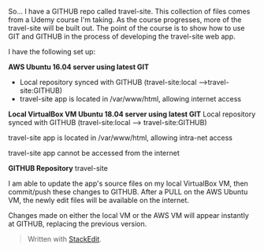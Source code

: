 So...
I have a GITHUB repo called travel-site. This collection of files comes from a Udemy course I'm taking. As the course progresses, more of the travel-site will be built out. The point of the course is to show how to use GIT and GITHUB in the process of developing the travel-site web app.

I have the following set up:

**AWS Ubuntu 16.04 server using latest GIT**

 - Local repository synced with GITHUB (travel-site:local -->travel-site:GITHUB) 
 - travel-site app is located in /var/www/html, allowing internet access

**Local VirtualBox VM Ubuntu 18.04 server using latest GIT**
Local repository synced with GITHUB (travel-site:local --> travel-site:GITHUB)

travel-site app is located in /var/www/html, allowing intra-net access

travel-site app cannot be accessed from the internet

**GITHUB Repository**
travel-site
	
 I am able to update the app's source files on my local VirtualBox VM, then commit/push these changes to GITHUB. After a PULL on the AWS Ubuntu VM, the newly edit files will be available on the internet.

Changes made on either the local VM or the AWS VM will appear instantly at GITHUB, replacing the previous version.


> Written with [StackEdit](https://stackedit.io/).
<!--stackedit_data:
eyJoaXN0b3J5IjpbLTIwMzU5MjEwODgsLTg0MjY5NTE3Nl19
-->